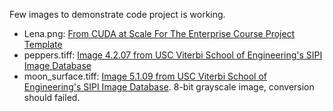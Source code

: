 Few images to demonstrate code project is working.

- Lena.png: [From CUDA at Scale For The Enterprise Course Project Template](https://github.com/PascaleCourseraCourses/CUDAatScaleForTheEnterpriseCourseProjectTemplate)
- peppers.tiff: [Image 4.2.07 from USC Viterbi School of Engineering's SIPI Image Database](https://sipi.usc.edu/database/database.php)
- moon_surface.tiff: [Image 5.1.09 from USC Viterbi School of Engineering's SIPI Image Database](https://sipi.usc.edu/database/database.php). 8-bit grayscale image, conversion should failed.
